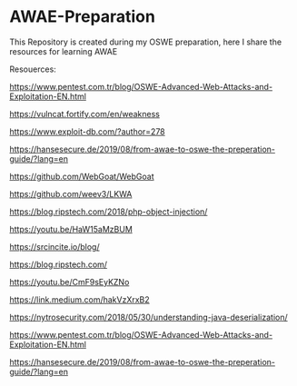 # AWAE-Preparation
This Repository is created during my OSWE preparation, here I share the resources for learning AWAE 

Resouerces:


https://www.pentest.com.tr/blog/OSWE-Advanced-Web-Attacks-and-Exploitation-EN.html


https://vulncat.fortify.com/en/weakness


https://www.exploit-db.com/?author=278


https://hansesecure.de/2019/08/from-awae-to-oswe-the-preperation-guide/?lang=en



https://github.com/WebGoat/WebGoat

https://github.com/weev3/LKWA

https://blog.ripstech.com/2018/php-object-injection/

https://youtu.be/HaW15aMzBUM

https://srcincite.io/blog/

https://blog.ripstech.com/

https://youtu.be/CmF9sEyKZNo

https://link.medium.com/hakVzXrxB2

https://nytrosecurity.com/2018/05/30/understanding-java-deserialization/

https://www.pentest.com.tr/blog/OSWE-Advanced-Web-Attacks-and-Exploitation-EN.html

https://hansesecure.de/2019/08/from-awae-to-oswe-the-preperation-guide/?lang=en
